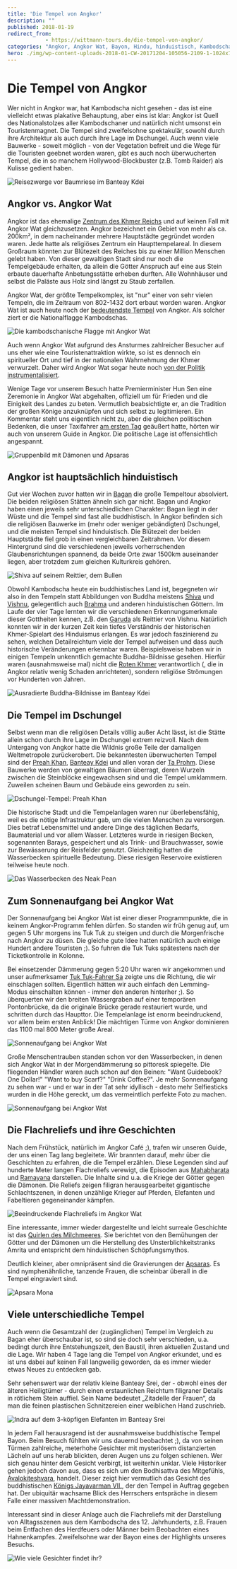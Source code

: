 ```yaml
---
title: 'Die Tempel von Angkor'
description: ""
published: 2018-01-19
redirect_from: 
            - https://wittmann-tours.de/die-tempel-von-angkor/
categories: "Angkor, Angkor Wat, Bayon, Hindu, hinduistisch, Kambodscha, Kambodscha, Tempel"
hero: ./img/wp-content-uploads-2018-01-CW-20171204-105056-2109-1-1024x701.jpg
---
```

# Die Tempel von Angkor

Wer nicht in Angkor war, hat Kambodscha nicht gesehen - das ist eine vielleicht etwas plakative Behauptung, aber eins ist klar: Angkor ist Quell des Nationalstolzes aller Kambodschaner und natürlich nicht umsonst ein Touristenmagnet. Die Tempel sind zweifelsohne spektakulär, sowohl durch ihre Architektur als auch durch ihre Lage im Dschungel. Auch wenn viele Bauwerke - soweit möglich - von der Vegetation befreit und die Wege für die Touristen geebnet worden waren, gibt es auch noch überwucherten Tempel, die in so manchem Hollywood-Blockbuster (z.B. Tomb Raider) als Kulisse gedient haben.

![Reisezwerge vor Baumriese im Banteay Kdei](./img/wp-content-uploads-2018-01-CW-20171204-105056-2109-1-1024x701.jpg)

<!--more-->

## Angkor vs. Angkor Wat

Angkor ist das ehemalige [Zentrum des Khmer Reichs](https://de.wikipedia.org/wiki/Angkor) und auf keinen Fall mit Angkor Wat gleichzusetzen. Angkor bezeichnet ein Gebiet von mehr als ca. 200km², in dem nacheinander mehrere Hauptstädte gegründet worden waren. Jede hatte als religiöses Zentrum ein Haupttempelareal. In diesem Großraum könnten zur Blütezeit des Reiches bis zu einer Million Menschen gelebt haben. Von dieser gewaltigen Stadt sind nur noch die Tempelgebäude erhalten, da allein die Götter Anspruch auf eine aus Stein erbaute dauerhafte Anbetungsstätte erheben durften. Alle Wohnhäuser und selbst die Paläste aus Holz sind längst zu Staub zerfallen.

Angkor Wat, der größte Tempelkomplex, ist "nur" einer von sehr vielen Tempeln, die im Zeitraum von 802-1432 dort erbaut worden waren. Angkor Wat ist auch heute noch der [bedeutendste Tempel](https://de.wikipedia.org/wiki/Angkor_Wat) von Angkor. Als solcher ziert er die Nationalflagge Kambodschas.

![Die kambodschanische Flagge mit Angkor Wat](./img/wp-content-uploads-2018-01-CW-20171206-065033-2329-Edit-1-1024x683.jpg)

Auch wenn Angkor Wat aufgrund des Ansturmes zahlreicher Besucher auf uns eher wie eine Touristenattraktion wirkte, so ist es dennoch ein spiritueller Ort und tief in der nationalen Wahrnehmung der Khmer verwurzelt. Daher wird Angkor Wat sogar heute noch [von der Politik instrumentalisiert](http://www.bbc.com/news/world-asia-42219982).

Wenige Tage vor unserem Besuch hatte Premierminister Hun Sen eine Zeremonie in Angkor Wat abgehalten, offiziell um für Frieden und die Einigkeit des Landes zu beten. Vermutlich beabsichtigte er, an die Tradition der großen Könige anzuknüpfen und sich selbst zu legitimieren. Ein Kommentar steht uns eigentlich nicht zu, aber die gleichen politischen Bedenken, die unser Taxifahrer [am ersten Tag](http://wittmann-tours.de/erste-eindruecke-aus-kambodscha/) geäußert hatte, hörten wir auch von unserem Guide in Angkor. Die politische Lage ist offensichtlich angespannt.

![Gruppenbild mit Dämonen und Apsaras](http://wittmann-tours.de/wp-content/uploads/2018/01/CW-20171206-095543-3450-1-1024x683.jpg)

## Angkor ist hauptsächlich hinduistisch

Gut vier Wochen zuvor hatten wir in [Bagan](http://wittmann-tours.de/bagan-zu-lande-zu-wasser-und-in-der-luft/) die große Tempeltour absolviert. Die beiden religiösen Stätten ähneln sich gar nicht. Bagan und Angkor haben einen jeweils sehr unterschiedlichen Charakter: Bagan liegt in der Wüste und die Tempel sind fast alle buddhistisch. In Angkor befinden sich die religiösen Bauwerke im (mehr oder weniger gebändigten) Dschungel, und die meisten Tempel sind hinduistisch. Die Blütezeit der beiden Hauptstädte fiel grob in einen vergleichbaren Zeitrahmen. Vor diesem Hintergrund sind die verschiedenen jeweils vorherrschenden Glaubensrichtungen spannend, da beide Orte zwar 1500km auseinander liegen, aber trotzdem zum gleichen Kulturkreis gehören.

![Shiva auf seinem Reittier, dem Bullen](http://wittmann-tours.de/wp-content/uploads/2018/01/CW-20171207-153305-3590-1-1024x683.jpg)

Obwohl Kambodscha heute ein buddhistisches Land ist, begegneten wir also in den Tempeln statt Abbildungen von Buddha meistens [Shiva](https://de.wikipedia.org/wiki/Shiva) und [Vishnu](https://de.wikipedia.org/wiki/Vishnu), gelegentlich auch [Brahma](https://de.wikipedia.org/wiki/Brahma) und anderen hinduistischen Göttern. Im Laufe der vier Tage lernten wir die verschiedenen Erkennungsmerkmale dieser Gottheiten kennen, z.B. den [Garuda](https://de.wikipedia.org/wiki/Garuda) als Reittier von Vishnu. Natürlich konnten wir in der kurzen Zeit kein tiefes Verständnis der historischen Khmer-Spielart des Hinduismus erlangen. Es war jedoch faszinierend zu sehen, welchen Detailreichtum viele der Tempel aufweisen und dass auch historische Veränderungen erkennbar waren. Beispielsweise haben wir in einigen Tempeln unkenntlich gemachte Buddha-Bildnisse gesehen. Hierfür waren (ausnahmsweise mal) nicht die [Roten Khmer](https://de.wikipedia.org/wiki/Rote_Khmer) verantwortlich (, die in Angkor relativ wenig Schaden anrichteten), sondern religiöse Strömungen vor Hunderten von Jahren.

![Ausradierte Buddha-Bildnisse im Banteay Kdei](http://wittmann-tours.de/wp-content/uploads/2018/01/CW-20171204-103839-2092-1-1024x683.jpg)

## Die Tempel im Dschungel

Selbst wenn man die religiösen Details völlig außer Acht lässt, ist die Stätte allein schon durch ihre Lage im Dschungel extrem reizvoll. Nach dem Untergang von Angkor hatte die Wildnis große Teile der damaligen Weltmetropole zurückerobert. Die bekanntesten überwucherten Tempel sind der [Preah Khan](https://de.wikipedia.org/wiki/Preah_Khan), [Banteay Kdei](https://de.wikipedia.org/wiki/Banteay_Kdei) und allen voran der [Ta Prohm](https://de.wikipedia.org/wiki/Ta_Prohm). Diese Bauwerke werden von gewaltigen Bäumen überragt, deren Wurzeln zwischen die Steinblöcke eingewachsen sind und die Tempel umklammern. Zuweilen scheinen Baum und Gebäude eins geworden zu sein.

![Dschungel-Tempel: Preah Khan](http://wittmann-tours.de/wp-content/uploads/2018/01/CW-20171203-142157-1910-1-683x1024.jpg)

Die historische Stadt und die Tempelanlagen waren nur überlebensfähig, weil es die nötige Infrastruktur gab, um die vielen Menschen zu versorgen. Dies betraf Lebensmittel und andere Dinge des täglichen Bedarfs, Baumaterial und vor allem Wasser. Letzteres wurde in riesigen Becken, sogenannten Barays, gespeichert und als Trink- und Brauchwasser, sowie zur Bewässerung der Reisfelder genutzt. Gleichzeitig hatten die Wasserbecken spirituelle Bedeutung. Diese riesigen Reservoire existieren teilweise heute noch.

![Das Wasserbecken des Neak Pean](http://wittmann-tours.de/wp-content/uploads/2018/01/CW-20171203-120908-1898-1-1024x683.jpg)

## Zum Sonnenaufgang bei Angkor Wat

Der Sonnenaufgang bei Angkor Wat ist einer dieser Programmpunkte, die in keinem Angkor-Programm fehlen dürfen. So standen wir früh genug auf, um gegen 5 Uhr morgens ins Tuk Tuk zu steigen und durch die Morgenfrische nach Angkor zu düsen. Die gleiche gute Idee hatten natürlich auch einige Hundert andere Touristen ;). So fuhren die Tuk Tuks spätestens nach der Ticketkontrolle in Kolonne.

Bei einsetzender Dämmerung gegen 5:20 Uhr waren wir angekommen und unser aufmerksamer [Tuk Tuk-Fahrer Sa](https://www.facebook.com/TukTuk-Batmobile-Angkor-transport-205836793329325/) zeigte uns die Richtung, die wir einschlagen sollten. Eigentlich hätten wir auch einfach den Lemming-Modus einschalten können - immer den anderen hinterher ;). So überquerten wir den breiten Wassergraben auf einer temporären Pontonbrücke, da die originale Brücke gerade restauriert wurde, und schritten durch das Haupttor. Die Tempelanlage ist enorm beeindruckend, vor allem beim ersten Anblick! Die mächtigen Türme von Angkor dominieren das 1100 mal 800 Meter große Areal.

![Sonnenaufgang bei Angkor Wat](http://wittmann-tours.de/wp-content/uploads/2018/01/CW-20171206-055918-3395-1-1024x683.jpg)

Große Menschentrauben standen schon vor den Wasserbecken, in denen sich Angkor Wat in der Morgendämmerung so pittoresk spiegelte. Die fliegenden Händler waren auch schon auf den Beinen: "Want Guidebook? One Dollar!" "Want to buy Scarf?" "Drink Coffee?". Je mehr Sonnenaufgang zu sehen war - und er war in der Tat sehr idyllisch - desto mehr Selfiesticks wurden in die Höhe gereckt, um das vermeintlich perfekte Foto zu machen.

![Sonnenaufgang bei Angkor Wat](http://wittmann-tours.de/wp-content/uploads/2018/01/CW-20171206-055544-2308-Edit-Edit-1-1024x683.jpg)

## Die Flachreliefs und ihre Geschichten

Nach dem Frühstück, natürlich im Angkor Café ;), trafen wir unseren Guide, der uns einen Tag lang begleitete. Wir brannten darauf, mehr über die Geschichten zu erfahren, die die Tempel erzählen. Diese Legenden sind auf hunderte Meter langen Flachreliefs verewigt, die Episoden aus [Mahabharata](https://de.wikipedia.org/wiki/Mahabharata) und [Ramayana](https://de.wikipedia.org/wiki/Ramayana) darstellen. Die Inhalte sind u.a. die Kriege der Götter gegen die Dämonen. Die Reliefs zeigen filigran herausgearbeitet gigantische Schlachtszenen, in denen unzählige Krieger auf Pferden, Elefanten und Fabeltieren gegeneinander kämpfen.

![Beeindruckende Flachreliefs im Angkor Wat](http://wittmann-tours.de/wp-content/uploads/2018/01/CW-20171206-084422-2350-1-1024x683.jpg)

Eine interessante, immer wieder dargestellte und leicht surreale Geschichte ist das [Quirlen des Milchmeeres](https://www.britannica.com/topic/churning-of-the-ocean-of-milk). Sie berichtet von den Bemühungen der Götter und der Dämonen um die Herstellung des Unsterblichkeitstranks Amrita und entspricht dem hinduistischen Schöpfungsmythos.

Deutlich kleiner, aber omnipräsent sind die Gravierungen der [Apsaras](https://de.wikipedia.org/wiki/Apsara). Es sind nymphenähnliche, tanzende Frauen, die scheinbar überall in die Tempel eingraviert sind.

![Apsara Mona](http://wittmann-tours.de/wp-content/uploads/2018/01/CW-20171204-110639-2116-1-1024x683.jpg)

## Viele unterschiedliche Tempel

Auch wenn die Gesamtzahl der (zugänglichen) Tempel im Vergleich zu Bagan eher überschaubar ist, so sind sie doch sehr verschieden, u.a. bedingt durch ihre Entstehungszeit, den Baustil, ihren aktuellen Zustand und die Lage. Wir haben 4 Tage lang die Tempel von Angkor erkundet, und es ist uns dabei auf keinen Fall langweilig geworden, da es immer wieder etwas Neues zu entdecken gab.

Sehr sehenswert war der relativ kleine Banteay Srei, der - obwohl eines der älteren Heiligtümer - durch einen erstaunlichen Reichtum filigraner Details in rötlichem Stein auffiel. Sein Name bedeutet „Zitadelle der Frauen“, da man die feinen plastischen Schnitzereien einer weiblichen Hand zuschrieb.

![Indra auf dem 3-köpfigen Elefanten im Banteay Srei](http://wittmann-tours.de/wp-content/uploads/2018/01/CW-20171207-154355-3599-1-1024x683.jpg)

In jedem Fall herausragend ist der ausnahmsweise buddhistische Tempel Bayon. Beim Besuch fühlten wir uns dauernd beobachtet ;), da von seinen Türmen zahlreiche, meterhohe Gesichter mit mysteriösem distanzierten Lächeln auf uns herab blickten, deren Augen uns zu folgen schienen. Wer sich genau hinter dem Gesicht verbirgt, ist weiterhin unklar. Viele Historiker gehen jedoch davon aus, dass es sich um den Bodhisattva des Mitgefühls, [Avalokiteshvara](https://de.wikipedia.org/wiki/Avalokiteshvara), handelt. Dieser zeigt hier vermutlich das Gesicht des buddhistischen [Königs Jayavarman VII.](https://de.wikipedia.org/wiki/Jayavarman_VII.), der den Tempel in Auftrag gegeben hat. Der ubiquitär wachsame Blick des Herrschers entspräche in diesem Falle einer massiven Machtdemonstration.

Interessant sind in dieser Anlage auch die Flachreliefs mit der Darstellung von Alltagsszenen aus dem Kambodscha des 12. Jahrhunderts, z.B. Frauen beim Entfachen des Herdfeuers oder Männer beim Beobachten eines Hahnenkampfes. Zweifelsohne war der Bayon eines der Highlights unseres Besuchs.

![Wie viele Gesichter findet ihr?](http://wittmann-tours.de/wp-content/uploads/2018/01/CW-20171206-155622-2475-1-1024x576.jpg)
